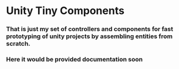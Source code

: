 # Unity Tiny Components
### That is just my set of controllers and components for fast prototyping of unity projects by assembling entities from scratch.


### Here it would be provided documentation soon